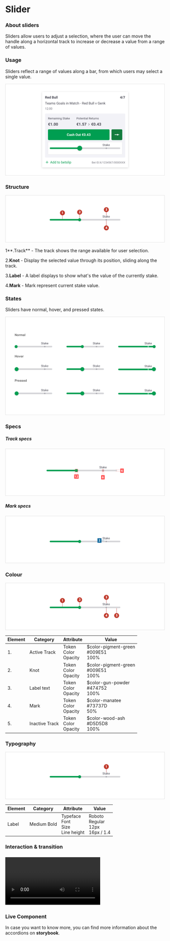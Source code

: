 # Slider



### About sliders

Sliders allow users to adjust a selection, where the user can move the handle along a horizontal track to increase or decrease a value from a range of values.



### Usage 

Sliders reflect a range of values along a bar, from which users may select a single value.

![badge-struture](./media/slider-usage.png)





### Structure

![badge-struture](./media/slider-struture.png)

1**.Track** - The track shows the range available for user selection.

2.**Knot** - Display the selected value through its position, sliding along the track.

3.**Label** - A label displays to show what's the value of the currently stake.  

4.**Mark** - Mark represent current stake value.



### States

Sliders have normal, hover, and pressed states.

![badge-struture](./media/slider-states.png)



### Specs

##### Track specs

![badge-struture](./media/slider-specs.png)



##### Mark specs

![badge-struture](./media/slider-specs2.png)



### Colour

![badge-struture](./media/slider-colours.png)

| Element | Category       | Attribute                     | Value                                       |
| ------- | -------------- | ----------------------------- | ------------------------------------------- |
| 1.      | Active Track   | Token<br />Color<br />Opacity | $color-pigment-green<br />#009E51<br />100% |
| 2.      | Knot           | Token<br />Color<br />Opacity | $color-pigment-green<br />#009E51<br />100% |
| 3.      | Label text     | Token<br />Color<br />Opacity | $color-gun-powder<br />#474752<br />100%    |
| 4.      | Mark           | Token<br />Color<br />Opacity | $color-manatee<br />#73737D<br />50%        |
| 5.      | Inactive Track | Token<br />Color<br />Opacity | $color-wood-ash<br />#D5D5D8<br />100%      |



### Typography

![badge-struture](./media/slider-typography.png)

| Element | Category    | Attribute                                     | Value                                          |
| ------- | ----------- | --------------------------------------------- | ---------------------------------------------- |
| Label   | Medium Bold | Typeface<br />Font<br />Size<br />Line height | Roboto <br />Regular<br />12px<br />16px / 1.4 |



### Interaction & transition

### ![badge-struture](./media/slider.mp4)



### Live Component

In case you want to know more, you can find more information about the accordions on **storybook**.
